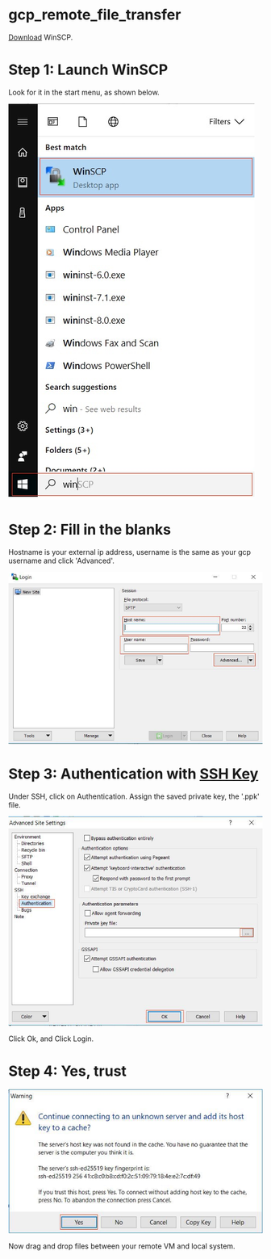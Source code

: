 # gcp_remote_file_transfer

[Download](https://sourceforge.net/projects/winscp/) WinSCP.


# Step 1: Launch WinSCP

Look for it in the start menu, as shown below.

<kbd>
  <img src="/0_winscp.jpg">
</kbd>


# Step 2: Fill in the blanks

Hostname is your external ip address, username is the same as your gcp username and click 'Advanced'.

<kbd>
  <img src="/1_winscp.JPG">
</kbd>

# Step 3: Authentication with [SSH Key](https://github.com/s3p02/create_ssh_mac_and_linux_and_windows)

Under SSH, click on Authentication. Assign the saved private key, the '.ppk' file.

<kbd>
  <img src="/2_winscp.JPG">
</kbd>

Click Ok, and Click Login.

# Step 4: Yes, trust

<kbd>
  <img src="/3_winscp.JPG">
</kbd>

Now drag and drop files between your remote VM and local system.
